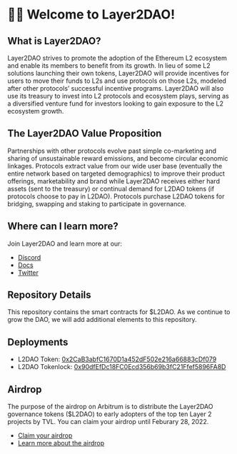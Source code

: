# 👋🏽 Welcome to Layer2DAO!

## What is Layer2DAO?

Layer2DAO strives to promote the adoption of the Ethereum L2 ecosystem and enable its members to benefit from its growth. In lieu of some L2 solutions launching their own tokens, Layer2DAO will provide incentives for users to move their funds to L2s and use protocols on those L2s, modeled after other protocols’ successful incentive programs. Layer2DAO will also use its treasury to invest into L2 protocols and ecosystem plays, serving as a diversified venture fund for investors looking to gain exposure to the L2 ecosystem growth.

## The Layer2DAO Value Proposition
Partnerships with other protocols evolve past simple co-marketing and sharing of unsustainable reward emissions, and become circular economic linkages. Protocols extract value from our wide user base (eventually the entire network based on targeted demographics) to improve their product offerings, marketability and brand while Layer2DAO receives either hard assets (sent to the treasury) or continual demand for L2DAO tokens (if protocols choose to pay in L2DAO). Protocols purchase L2DAO tokens for bridging, swapping and staking to participate in governance.

## Where can I learn more?
Join Layer2DAO and learn more at our:
* [Discord](https://discord.gg/PTKzgswQRX)
* [Docs](https://docs.layer2dao.org/)
* [Twitter](https://twitter.com/TheLayer2DAO)

## Repository Details
This repository contains the smart contracts for $L2DAO. As we continue to grow the DAO, we will add additional elements to this repository.

## Deployments
* L2DAO Token: [0x2CaB3abfC1670D1a452dF502e216a66883cDf079](https://arbiscan.io/token/0x2CaB3abfC1670D1a452dF502e216a66883cDf079)
* L2DAO Tokenlock: [0x90dfEfDc18FC0Ecd356b69b3fC21Ffef5896FA8D](https://arbiscan.io/address/0x90dfEfDc18FC0Ecd356b69b3fC21Ffef5896FA8D)

## Airdrop
The purpose of the airdrop on Arbitrum is to distribute the Layer2DAO governance tokens ($L2DAO) to early adopters of the top ten Layer 2 projects by TVL. You can claim your airdrop until Feburary 28, 2022.
* [Claim your airdrop](http://www.layer2dao.org/)
* [Learn more about the airdrop](https://docs.layer2dao.org/airdrop)